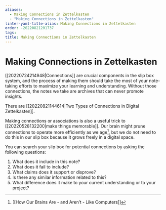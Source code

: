 ```yaml
---
aliases:
  - Making Connections in Zettelkasten
  - "Making Connections in Zettelkasten"
linter-yaml-title-alias: Making Connections in Zettelkasten
order: -20220821201737
tags: 
title: Making Connections in Zettelkasten
---
```


# Making Connections in Zettelkasten

[[20220724214948|Connections]] are crucial components in the slip box system, and the process of making them should take the most of your note-taking efforts to maximize your learning and understanding. Without those connections, the notes we take are archives that can never promote insights.

There are [[20220821144614|Two Types of Connections in Digital Zettelkasten]].

Making connections or associations is also a useful trick to [[20220528132200|make things memorable]]. Our brain might prune connections to operate more efficiently as we age[^1], but we do not need to do this in our slip box because it grows freely in a digital space.

You can search your slip box for potential connections by asking the following questions:
1. What does it include in this note?
2. What does it fail to include?
3. What claims does it support or disprove?
4. Is there any similar information related to this?
5. What difference does it make to your current understanding or to your project?

[^1]: [[How Our Brains Are - and Aren’t - Like Computers]]
